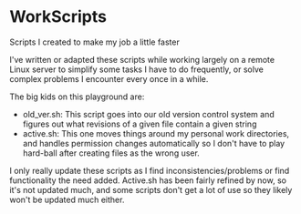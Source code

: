 # WorkScripts
Scripts I created to make my job a little faster

I've written or adapted these scripts while working largely on a remote Linux server to simplify some tasks I have to do frequently, or solve complex problems I encounter every once in a while.

The big kids on this playground are:

 - old_ver.sh: This script goes into our old version control system and figures out what revisions of a given file contain a given string
 - active.sh: This one moves things around my personal work directories, and handles permission changes automatically so I don't have to play hard-ball after creating files as the wrong user.

I only really update these scripts as I find inconsistencies/problems or find functionality the need added. Active.sh has been fairly refined by now, so it's not updated much, and some scripts don't get a lot of use so they likely won't be updated much either.